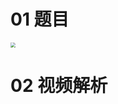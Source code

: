 # 01 题目

<img src="https://cvp.oss-cn-shanghai.aliyuncs.com/202509050234952.png" style="zoom:50%;" />



# 02 视频解析

